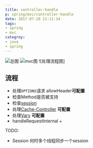 ```yaml
---
title: controller-handle
p: spring/mvc/controller-handle
date: 2017-07-20 11:11:14
tags:
- spring
- mvc
categroy:
- java
- spring
---
```


![总图]()
![mvc图]()
![处理流程图]

流程
---
- 处理`OPTIONS`请求 allowHeader**可配置**
- 检查Method是否被支持
- 检查[session](/java/spring/session)
- 处理[Cache-Controller](/common/http/cache) **可配置**
- 处理[Vary](/common/http/cache) **可配置**
- handleRequestInternal
	+ 

TODO:
- Session 何时多个线程同步一个session
